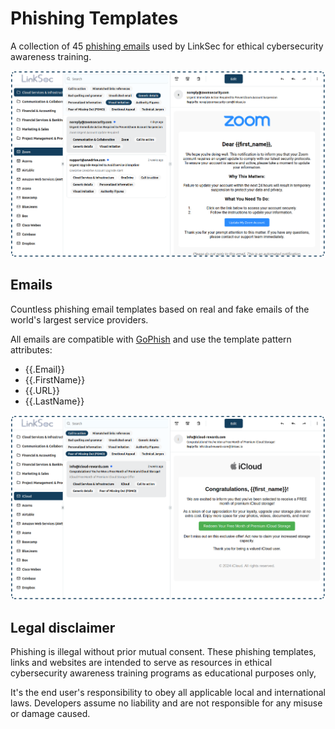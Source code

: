 # Phishing Templates
A collection of 45 [phishing emails](https://linksec.io/phishing-simulator) used by LinkSec for ethical cybersecurity awareness training.

![alt text](demo-zoom.png)

## Emails
Countless phishing email templates based on real and fake emails of the world's largest service providers.

All emails are compatible with [GoPhish](https://github.com/gophish/gophish) and use the template pattern attributes:
- {{.Email}}
- {{.FirstName}}
- {{.URL}}
- {{.LastName}}


![alt text](demo-icloud.png)

## Legal disclaimer
Phishing is illegal without prior mutual consent. These phishing templates, links and websites are intended to serve as resources in ethical cybersecurity awareness training programs as educational purposes only,

It's the end user's responsibility to obey all applicable local and international laws. Developers assume no liability and are not responsible for any misuse or damage caused.